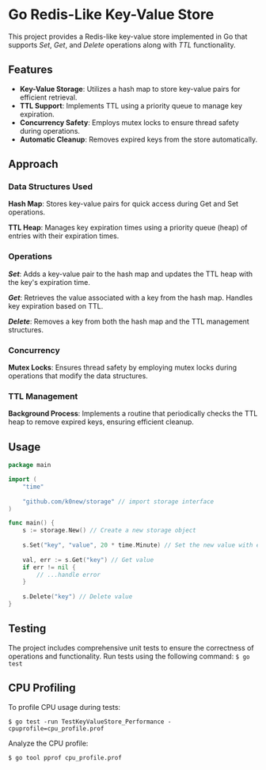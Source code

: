 # Go Redis-Like Key-Value Store
This project provides a Redis-like key-value store implemented in Go that supports *Set*, *Get*, and *Delete* operations along with *TTL* functionality.

## Features
 - **Key-Value Storage**: Utilizes a hash map to store key-value pairs for efficient retrieval.
 - **TTL Support**: Implements TTL using a priority queue to manage key expiration.
 - **Concurrency Safety**: Employs mutex locks to ensure thread safety during operations.
 - **Automatic Cleanup**: Removes expired keys from the store automatically.
## Approach
### Data Structures Used
**Hash Map**: Stores key-value pairs for quick access during Get and Set operations.

**TTL Heap**: Manages key expiration times using a priority queue (heap) of entries with their expiration times.
### Operations
***Set***: Adds a key-value pair to the hash map and updates the TTL heap with the key's expiration time.

***Get***: Retrieves the value associated with a key from the hash map. Handles key expiration based on TTL.

***Delete***: Removes a key from both the hash map and the TTL management structures.
### Concurrency
**Mutex Locks**: Ensures thread safety by employing mutex locks during operations that modify the data structures.
### TTL Management
**Background Process**: Implements a routine that periodically checks the TTL heap to remove expired keys, ensuring efficient cleanup.
## Usage
```go
package main

import (
	"time"
	
	"github.com/k0new/storage" // import storage interface 
)

func main() {
	s := storage.New() // Create a new storage object
	
	s.Set("key", "value", 20 * time.Minute) // Set the new value with expiration time
	
	val, err := s.Get("key") // Get value
	if err != nil { 
	    // ...handle error
	}
	
	s.Delete("key") // Delete value
}
```
## Testing

The project includes comprehensive unit tests to ensure the correctness of operations and functionality. Run tests using the following command:
`$ go test`

## CPU Profiling
To profile CPU usage during tests:

`$ go test -run TestKeyValueStore_Performance -cpuprofile=cpu_profile.prof`

Analyze the CPU profile:

`$ go tool pprof cpu_profile.prof`
